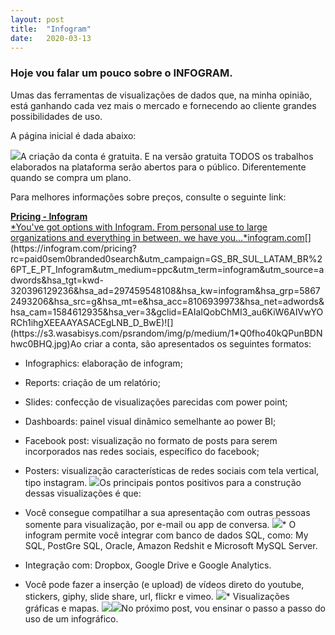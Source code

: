 ```yaml
---
layout:	post
title:	"Infogram"
date:	2020-03-13
---
```


  ### Hoje vou falar um pouco sobre o INFOGRAM.

Umas das ferramentas de visualizações de dados que, na minha opinião, está ganhando cada vez mais o mercado e fornecendo ao cliente grandes possibilidades de uso.

A página inicial é dada abaixo:

![](https://s3.wasabisys.com/psrandom/img/p/medium/1*r16lEQnBnblWzS8FdEq2gw.jpg)A criação da conta é gratuita. E na versão gratuita TODOS os trabalhos elaborados na plataforma serão abertos para o público. Diferentemente quando se compra um plano.

Para melhores informações sobre preços, consulte o seguinte link:

[**Pricing - Infogram**  
*You've got options with Infogram. From personal use to large organizations and everything in between, we have you…*infogram.com](https://infogram.com/pricing?rc=paid0sem0branded0search&utm_campaign=GS_BR_SUL_LATAM_BR%26PT_E_PT_Infogram&utm_medium=ppc&utm_term=infogram&utm_source=adwords&hsa_tgt=kwd-320396129236&hsa_ad=297459548108&hsa_kw=infogram&hsa_grp=58672493206&hsa_src=g&hsa_mt=e&hsa_acc=8106939973&hsa_net=adwords&hsa_cam=1584612935&hsa_ver=3&gclid=EAIaIQobChMI3_au6KiW6AIVwYORCh1ihgXEEAAYASACEgLNB_D_BwE "https://infogram.com/pricing?rc=paid0sem0branded0search&utm_campaign=GS_BR_SUL_LATAM_BR%26PT_E_PT_Infogram&utm_medium=ppc&utm_term=infogram&utm_source=adwords&hsa_tgt=kwd-320396129236&hsa_ad=297459548108&hsa_kw=infogram&hsa_grp=58672493206&hsa_src=g&hsa_mt=e&hsa_acc=8106939973&hsa_net=adwords&hsa_cam=1584612935&hsa_ver=3&gclid=EAIaIQobChMI3_au6KiW6AIVwYORCh1ihgXEEAAYASACEgLNB_D_BwE")[](https://infogram.com/pricing?rc=paid0sem0branded0search&utm_campaign=GS_BR_SUL_LATAM_BR%26PT_E_PT_Infogram&utm_medium=ppc&utm_term=infogram&utm_source=adwords&hsa_tgt=kwd-320396129236&hsa_ad=297459548108&hsa_kw=infogram&hsa_grp=58672493206&hsa_src=g&hsa_mt=e&hsa_acc=8106939973&hsa_net=adwords&hsa_cam=1584612935&hsa_ver=3&gclid=EAIaIQobChMI3_au6KiW6AIVwYORCh1ihgXEEAAYASACEgLNB_D_BwE)![](https://s3.wasabisys.com/psrandom/img/p/medium/1*Q0fho40kQPunBDNhwc0BHQ.jpg)Ao criar a conta, são apresentados os seguintes formatos:

* Infographics: elaboração de infogram;
* Reports: criação de um relatório;
* Slides: confecção de visualizações parecidas com power point;
* Dashboards: painel visual dinâmico semelhante ao power BI;
* Facebook post: visualização no formato de posts para serem incorporados nas redes sociais, específico do facebook;
* Posters: visualização características de redes sociais com tela vertical, tipo instagram.
![](https://s3.wasabisys.com/psrandom/img/p/medium/1*3m-pFph396hm3SGsmRJwEQ.jpg)Os principais pontos positivos para a construção dessas visualizações é que:

* Você consegue compatilhar a sua apresentação com outras pessoas somente para visualização, por e-mail ou app de conversa.
![](https://s3.wasabisys.com/psrandom/img/p/medium/1*On9QImmM5i1X070ZFaro5Q.jpg)* O infogram permite você integrar com banco de dados SQL, como: My SQL, PostGre SQL, Oracle, Amazon Redshit e Microsoft MySQL Server.
* Integração com: Dropbox, Google Drive e Google Analytics.
* Você pode fazer a inserção (e upload) de vídeos direto do youtube, stickers, giphy, slide share, url, flickr e vimeo.
![](https://s3.wasabisys.com/psrandom/img/p/medium/1*xjF4DE-8TXHkZW8KMBgM0A.jpg)* Visualizações gráficas e mapas.
![](https://s3.wasabisys.com/psrandom/img/p/medium/1*zW4009hLKhzk6luSSeTttQ.jpg)![](https://s3.wasabisys.com/psrandom/img/p/medium/1*kom9mUddQrOgwtB1y8B7pA.jpg)No próximo post, vou ensinar o passo a passo do uso de um infográfico.

  